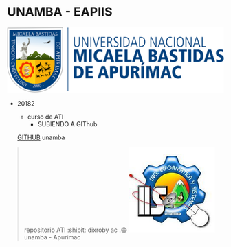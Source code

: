# UNAMBA - EAPIIS 
![GitHub Logo](/Images/unamba.png)

* 20182
    * curso de ATI
    	* SUBIENDO A GIThub
    
    [GITHUB](https://github.com/20182-ATI/caja-client.git)
unamba
> repositorio ATI
> :shipit: dixroby ac .:smile: ![GitHub Logo](/Images/eapiis.jpg)
> unamba - Apurimac
